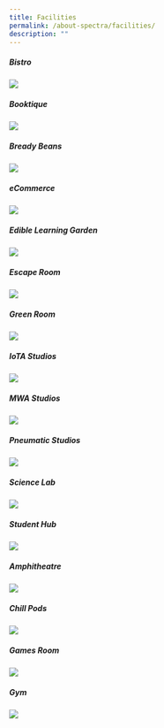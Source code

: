 ```yaml
---
title: Facilities
permalink: /about-spectra/facilities/
description: ""
---
```

##### **Bistro**
![](/images/Bistro.jpg)

##### **Booktique**  
![](/images/Booktique.jpg)

##### **Bready Beans**  
![](/images/BreadyBeans.jpg)

##### **eCommerce**  
![](/images/eCommerce.jpg)

##### **Edible Learning Garden**  
![](/images/ELG.jpg)

##### **Escape Room**  
![](/images/EscapeRoom.jpg)

##### **Green Room**  
![](/images/GreenRoom.jpg)

##### **IoTA Studios**  
![](/images/IoTA.jpg)

##### **MWA Studios**  
![](/images/MWAStudios.jpg)

##### **Pneumatic Studios**  
![](/images/PneumaticStudio.jpg)

##### **Science Lab**  
![](/images/ScienceLab.jpg)

##### **Student Hub**  
![](/images/StudentHub.jpg)

##### **Amphitheatre**  
![](/images/Amphitheatre.jpg)

##### **Chill Pods**  
![](/images/ChillPods.jpg)

##### **Games Room**  
![](/images/GamesRoom.jpg)

##### **Gym**  
![](/images/Gym.jpg)